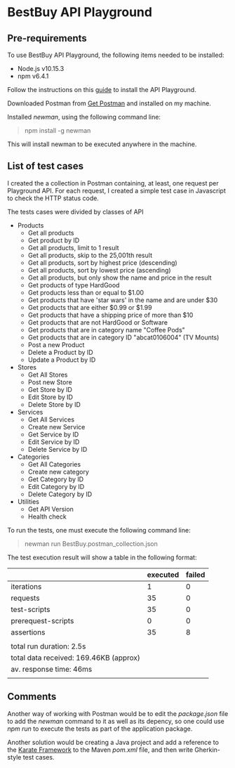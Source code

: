 # BestBuy API Playground

## Pre-requirements
To use BestBuy API Playground, the following items needed to be installed:
- Node.js v10.15.3
- npm v6.4.1

Follow the instructions on this [guide](https://github.com/bestbuy/api-playground/#getting-started) to install the API Playground.

Downloaded Postman from [Get Postman](https://www.getpostman.com/downloads/) and installed on my machine.

Installed *newman*, using the following command line:
> npm install -g newman

This will install newman to be executed anywhere in the machine.

## List of test cases

I created the a collection in Postman containing, at least, one request per Playground API. For each request, I created a simple test case in Javascript to check the HTTP status code.

The tests cases were divided by classes of API
- Products
	- Get all products
	- Get product by ID
	- Get all products, limit to 1 result
	- Get all products, skip to the 25,001th result
	- Get all products, sort by highest price (descending)
	- Get all products, sort by lowest price (ascending)
	- Get all products, but only show the name and price in the result
	- Get products of type HardGood
	- Get products less than or equal to $1.00
	- Get products that have 'star wars' in the name and are under $30
	- Get products that are either $0.99 or $1.99
	- Get products that have a shipping price of more than $10
	- Get products that are not HardGood or Software
	- Get products that are in category name "Coffee Pods"
	- Get products that are in category ID "abcat0106004" (TV Mounts)
	- Post a new Product
	- Delete a Product by ID
	- Update a Product by ID
- Stores
	- Get All Stores
	- Post new Store
	- Get Store by ID
	- Edit Store by ID
	- Delete Store by ID
- Services
	- Get All Services
	- Create new Service
	- Get Service by ID
	- Edit Service by ID
	- Delete Service by ID
- Categories
	- Get All Categories
	- Create new category
	- Get Category by ID
	- Edit Category by ID
	- Delete Category by ID
- Utilities
	- Get API Version
	- Health check
	
To run the tests, one must execute the following command line:
> newman run BestBuy.postman_collection.json

The test execution result will show a table in the following format:

|                  | executed|   failed|
|------------------|---------|---------|
|iterations        |        1|        0|
|requests          |       35|        0|
|test-scripts      |       35|        0|
|prerequest-scripts|        0|        0|
|assertions        |       35|        8|
|                                      |
|total run duration: 2.5s              |
|total data received: 169.46KB (approx)|
|av. response time: 46ms               |
|                                      |

## Comments
Another way of working with Postman would be to edit the *package.json* file to add the *newman* command to it as well as its depency, so one could use *npm run <scripts>* to execute the tests as part of the application package.

Another solution would be creating a Java project and add a reference to the [Karate Framework](https://github.com/intuit/karate#http-basic-authentication-example) to the Maven *pom.xml* file, and then write Gherkin-style test cases.